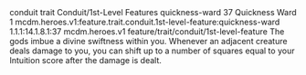 <ability>
  <metadata>
    <class>conduit</class>
    <feature_type>trait</feature_type>
    <file_dpath>Conduit/1st-Level Features</file_dpath>
    <item_id>quickness-ward</item_id>
    <item_index>37</item_index>
    <item_name>Quickness Ward</item_name>
    <level>1</level>
    <scc>mcdm.heroes.v1:feature.trait.conduit.1st-level-feature:quickness-ward</scc>
    <scdc>1.1.1:14.1.8.1:37</scdc>
    <source>mcdm.heroes.v1</source>
    <type>feature/trait/conduit/1st-level-feature</type>
  </metadata>
  <effects>
    <effect type="mundane">The gods imbue a divine swiftness within you. Whenever an adjacent creature deals damage to you, you can shift up to a number of squares equal to your Intuition score after the damage is dealt.</effect>
  </effects>
</ability>
